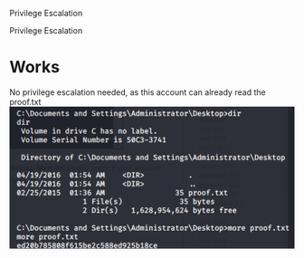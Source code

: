 Privilege Escalation

Privilege Escalation

# Works

No privilege escalation needed, as this account can already read the proof.txt
![f301a5fb58e75690303df7f615a013a0.png](../../../_resources/1339c0e13a414b44a7e4afda9087429c.png)
